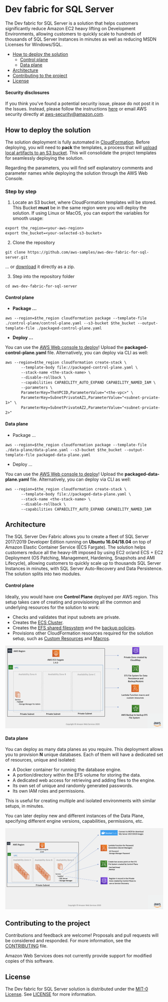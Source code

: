 # Dev fabric for SQL Server

The Dev fabric for SQL Server is a solution that helps customers significantly reduce Amazon EC2 heavy lifting on Development Environments, allowing customers to quickly scale to hundreds of thousands of SQL Server Instances in minutes as well as reducing MSDN Licenses for Windows/SQL.

- [How to deploy the solution](#how-to-deploy-the-solution)
  - [Control plane](#control-plane)
  - [Data plane](#data-plane)
- [Architecture](#architecture)
- [Contributing to the project](#contributing-to-the-project)
- [License](#license)

#### Security disclosures

If you think you’ve found a potential security issue, please do not post it in the Issues.  Instead, please follow the instructions [here](https://aws.amazon.com/security/vulnerability-reporting/) or email AWS security directly at [aws-security@amazon.com](mailto:aws-security@amazon.com).


## How to deploy the solution

The solution deployment is fully automated in [CloudFormation](https://aws.amazon.com/cloudformation/). Before deploying, you will need to **pack** the templates, a process that will [upload local artifacts to an S3 bucket](https://docs.aws.amazon.com/AWSCloudFormation/latest/UserGuide/using-cfn-cli-package.html). This will consolidate the project templates for seamlessly deploying the solution.

Regarding the parameters, you will find self explanatory comments and parameter names while deploying the solution through the AWS Web Console.

### Step by step

1. Locate an S3 bucket, where CloudFormation templates will be stored. This Bucket **must** be in the same region were you will deploy the solution. If using Linux or MacOS, you can export the variables for smooth usage:

```
export the_region=<your-aws-region>
export the_bucket=<your-selected-s3-bucket>
```

2. Clone the repository

```
git clone https://github.com/aws-samples/aws-dev-fabric-for-sql-server.git
```

... or [download](https://github.com/aws-samples/aws-dev-fabric-for-sql-server/archive/master.zip) it directly as a zip.

3. Step into the repository folder

```
cd aws-dev-fabric-for-sql-server
```

#### Control plane

- **Package ...**
```
aws --region=$the_region cloudformation package --template-file ./control-plane/control-plane.yaml --s3-bucket $the_bucket --output-template-file ./packaged-control-plane.yaml
```

- **Deploy ...**

You can use the [AWS Web console to deploy](https://docs.aws.amazon.com/AWSCloudFormation/latest/UserGuide/cfn-console-create-stack.html)! Upload the **packaged-control-plane.yaml** file. Alternatively, you can deploy via CLI as well:
```
aws --region=$the_region cloudformation create-stack \
       --template-body file://packaged-control-plane.yaml \
       --stack-name <the-stack-name> \
       --disable-rollback \
       --capabilities CAPABILITY_AUTO_EXPAND CAPABILITY_NAMED_IAM \
       --parameters \
       ParameterKey=TheVPCID,ParameterValue="<the-vpc>" \
       ParameterKey=SubnetPrivateAZ1,ParameterValue="<subnet-prviate-1>" \
       ParameterKey=SubnetPrivateAZ2,ParameterValue="<subnet-prviate-2>"
```

#### Data plane

- Package ...
```
aws --region=$the_region cloudformation package --template-file ./data-plane/data-plane.yaml --s3-bucket $the_bucket --output-template-file packaged-data-plane.yaml
```

- Deploy ...

You can use the [AWS Web console to deploy](https://docs.aws.amazon.com/AWSCloudFormation/latest/UserGuide/cfn-console-create-stack.html)! Upload the **packaged-data-plane.yaml** file. Alternatively, you can deploy via CLI as well:

```
aws --region=$the_region cloudformation create-stack \
       --template-body file://packaged-data-plane.yaml \
       --stack-name <the-stack-name> \
       --disable-rollback \
       --capabilities CAPABILITY_AUTO_EXPAND CAPABILITY_NAMED_IAM
```


## Architecture

The SQL Server Dev Fabric allows you to create a fleet of SQL Server 2017/2019 Developer Edition running on **Ubuntu 16.04/18.04** on top of Amazon Elastic Container Service (ECS Fargate). The solution helps customers reduce all the heavy-lift imposed by using EC2 or/and ECS + EC2 Deployment (OS Patching, Management, Hardening, Snapshots and AMI Lifecycle), allowing customers to quickly scale up to thousands SQL Server Instances in minutes, with SQL Server Auto-Recovery and Data Persistence. The solution splits into two modules.

#### Control plane

Ideally, you would have one **Control Plane** deployed per AWS region. This setup takes care of creating and provisioning all the common and underlying resources for the solution to work:

- Checks and validates that input subnets are private.
- Creates the [ECS Cluster](https://docs.aws.amazon.com/AmazonECS/latest/developerguide/clusters.html).
- Creates the [EFS shared filesystem](https://aws.amazon.com/efs/) and the [backup policies](https://docs.aws.amazon.com/efs/latest/ug/efs-backup-solutions.html).
- Provisions other CloudFormation resources required for the solution setup, such as [Custom Resources](https://docs.aws.amazon.com/AWSCloudFormation/latest/UserGuide/template-custom-resources.html) and [Macros](https://docs.aws.amazon.com/AWSCloudFormation/latest/UserGuide/template-macros.html).

![control plane](docs/ControlPlane.png)

#### Data plane

You can deploy as many data planes as you require. This deployment allows you to provision **N** unique databases. Each of them will have a dedicated set of resources, unique and isolated:

- A Docker container for running the database engine.
- A portion/directory within the EFS volume for storing the data.
- A dedicated web access for retrieving and adding files to the engine.
- Its own set of unique and randomly generated passwords.
- Its own IAM roles and permissions.

This is useful for creating multiple and isolated environments with similar setups, in minutes.

You can later deploy new and different instances of the Data Plane, specifying different engine versions, capabilities, permissions, etc.

![data plane](docs/DataPlane.png)


## Contributing to the project

Contributions and feedback are welcome! Proposals and pull requests will be considered and responded. For more information, see the [CONTRIBUTING](https://github.com/aws-samples/aws-dev-fabric-for-sql-server/blob/master/CONTRIBUTING.md) file.

Amazon Web Services does not currently provide support for modified copies of this software.


## License

The Dev fabric for SQL Server solution is distributed under the [MIT-0 License](https://github.com/aws/mit-0). See [LICENSE](https://github.com/aws-samples/aws-dev-fabric-for-sql-server/blob/master/LICENSE) for more information.
